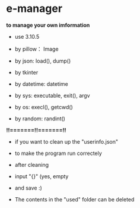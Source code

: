 # e-manager
**to manage your own imformation**

- use 3.10.5

- by pillow： Image
- by json: load(), dump()
- by tkinter
- by datetime: datetime
- by sys: executable, exit(), argv
- by os: execl(), getcwd()
- by random: randint()

**!!=======!!=======!!**
- if you want to clean up the "userinfo.json"
- to make the program run correctely
- after cleaning
- input "{}" (yes, empty
- and save :)

- The contents in the "used" folder can be deleted
